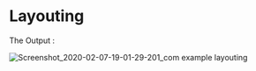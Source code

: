 # Layouting
 The Output :
 
![Screenshot_2020-02-07-19-01-29-201_com example layouting](https://user-images.githubusercontent.com/36991049/74030657-2925c880-49e2-11ea-9b34-dcb427524e4d.jpg)
